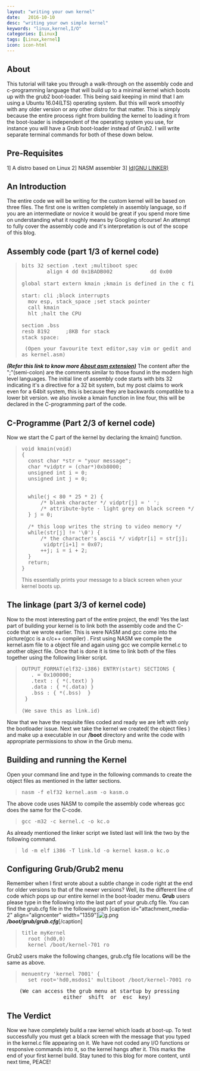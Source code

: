 ```yaml
---
layout: "writing your own kernel"
date:   2016-10-10
desc: "writing your own simple kernel"
keywords: "linux,kernel,I/O"
categories: [Linux]
tags: [Linux,kernel]
icon: icon-html
---
```


## **About**

This tutorial will take you through a walk-through on the assembly code and c-programming language that will build up to a minimal kernel which boots up with the grub2 boot-loader. This being said keeping in mind that I am using a Ubuntu 16.04(LTS) operating system. But this will work smoothly with any older version or any other distro for that matter. This is simply because the entire process right from building the kernel to loading it from the boot-loader is independent of the operating system you use, for instance you will have a Grub boot-loader instead of Grub2\. I will write separate terminal commands for both of these down below.

## **Pre-Requisites**

1] A distro based on Linux 2] NASM assembler 3] [Id(GNU LINKER)](https://linux.die.net/man/1/ld)

## An Introduction

The entire code we will be writing for the custom kernel will be based on three files. The first one is written completely in assembly language, so if you are an intermediate or novice it would be great if you spend more time on understanding what it roughly means by Googling ofcourse! An attempt to fully cover the assembly code and it's interpretation is out of the scope of this blog.

## Assembly code (part 1/3 of kernel code)

> <pre class="prettyprint lang-asm prettyprinted"><span class="pln">bits</span> <span class="lit">32</span> <span class="pln">section</span> <span class="pun">.</span><span class="pln">text</span> <span class="pun">;</span><span class="pln">multiboot spec
>         align</span> <span class="lit">4</span> <span class="pln">dd</span> <span class="lit">0x1BADB002</span>            <span class="pln">dd</span> <span class="lit">0x00</span>                  <span class="pln">dd</span> <span class="pun">-</span> <span class="pun">(</span><span class="lit">0x1BADB002</span> <span class="pun">+</span> <span class="lit">0x00</span><span class="pun">)</span>
>
> <span class="kwd">global</span> <span class="pln">start</span> <span class="kwd">extern</span> <span class="pln">kmain</span> <span class="pun">;</span><span class="pln">kmain</span> <span class="kwd">is</span> <span class="kwd">defined</span> <span class="kwd">in</span> <span class="pln">the c file
>
> start</span><span class="pun">:</span> <span class="pln">cli</span> <span class="pun">;</span><span class="pln">block interrupts
>   mov esp</span><span class="pun">,</span> <span class="pln">stack_space</span> <span class="pun">;</span><span class="kwd">set</span> <span class="pln">stack pointer
>   call kmain
>   hlt</span> <span class="pun">;</span><span class="pln">halt the CPU
>
> section</span> <span class="pun">.</span><span class="pln">bss
> resb</span> <span class="lit">8192</span>		<span class="pun">;</span><span class="lit">8KB</span> <span class="kwd">for</span> <span class="pln">stack
> stack_space</span><span class="pun">:</span></pre>
>
> <pre class="prettyprint lang-asm prettyprinted"> <span class="pun">(Open your favourite text editor,say vim or gedit and save this file
> as kernel.asm)</span> </pre>

**_(Refer this link to know more [About asm extension)](http://www.reviversoft.com/file-extensions/asm)_** The content after the ";"(semi-colon) are the comments similar to those found in the modern high level languages. The initial line of assembly code starts with bits 32 indicating it's a directive for a 32 bit system, but my post claims to work even for a 64bit system, this is because they are backwards compatible to a lower bit version. we also invoke a kmain function in line four, this will be declared in the C-programming part of the code.

## C-Programme (Part 2/3 of kernel code)

Now we start the C part of the kernel by declaring the kmain() function.

> <pre class="prettyprint lang-c prettyprinted"><span class="kwd">void</span> <span class="pln">kmain</span><span class="pun">(</span><span class="kwd">void</span><span class="pun">)</span>
> <span class="pun">{</span>
> 	<span class="kwd">const</span> <span class="kwd">char</span> <span class="pun">*</span><span class="pln">str</span> <span class="pun">=</span> <span class="str">"your message"</span><span class="pun">;</span>
> 	<span class="kwd">char</span> <span class="pun">*</span><span class="pln">vidptr</span> <span class="pun">=</span> <span class="pun">(</span><span class="kwd">char</span><span class="pun">*)</span><span class="lit">0xb8000</span><span class="pun">;</span> 	
> 	<span class="kwd">unsigned</span> <span class="typ">int</span> <span class="pln">i</span> <span class="pun">=</span> <span class="lit">0</span><span class="pun">;</span>
> 	<span class="kwd">unsigned</span> <span class="typ">int</span> <span class="pln">j</span> <span class="pun">=</span> <span class="lit">0</span><span class="pun">;</span>
>
> 	
> 	<span class="kwd">while</span><span class="pun">(</span><span class="pln">j</span> <span class="pun"><</span> <span class="lit">80</span> <span class="pun">*</span> <span class="lit">25</span> <span class="pun">*</span> <span class="lit">2</span><span class="pun">)</span> <span class="pun">{</span>
> 		<span class="com">/* blank character */</span> <span class="pln">vidptr</span><span class="pun">[</span><span class="pln">j</span><span class="pun">]</span> <span class="pun">=</span> <span class="str">' '</span><span class="pun">;</span>
> 		<span class="com">/* attribute-byte - light grey on black screen */</span> <span class="pln">vidptr</span><span class="pun">[</span><span class="pln">j</span><span class="pun">+</span><span class="lit">1</span><span class="pun">]</span> <span class="pun">=</span> <span class="lit">0x07</span><span class="pun">;</span> <span class="pln">j</span> <span class="pun">=</span> <span class="pln">j</span> <span class="pun">+</span> <span class="lit">2</span><span class="pun">;</span>
> 	<span class="pun">}</span> <span class="pln">j</span> <span class="pun">=</span> <span class="lit">0</span><span class="pun">;</span>
>
> 	<span class="com">/* this loop writes the string to video memory */</span>
> 	<span class="kwd">while</span><span class="pun">(</span><span class="pln">str</span><span class="pun">[</span><span class="pln">j</span><span class="pun">]</span> <span class="pun">!=</span> <span class="str">'\0'</span><span class="pun">)</span> <span class="pun">{</span>
> 		<span class="com">/* the character's ascii */</span> <span class="pln">vidptr</span><span class="pun">[</span><span class="pln">i</span><span class="pun">]</span> <span class="pun">=</span> <span class="pln">str</span><span class="pun">[</span><span class="pln">j</span><span class="pun">];</span>
> 		 <span class="pln">vidptr</span><span class="pun">[</span><span class="pln">i</span><span class="pun">+</span><span class="lit">1</span><span class="pun">]</span> <span class="pun">=</span> <span class="lit">0x07</span><span class="pun">;</span>
> 		<span class="pun">++</span><span class="pln">j</span><span class="pun">;</span> <span class="pln">i</span> <span class="pun">=</span> <span class="pln">i</span> <span class="pun">+</span> <span class="lit">2</span><span class="pun">;</span>
> 	<span class="pun">}</span>
> 	<span class="kwd">return</span><span class="pun">;</span>
> <span class="pun">}</span> </pre>
>
> This essentially prints your message to a black screen when your kernel boots up.

## The linkage (part 3/3 of kernel code)

Now to the most interesting part of the entire project, the end! Yes the last part of building your kernel is to link both the assembly code and the C-code that we wrote earlier. This is were NASM and gcc come into the picture(gcc is a c/c++ compiler) . First using NASM we compile the kernel.asm file to a object file and again using gcc we compile kernel.c to another object file. Once that is done it is time to link both of the files together using the following linker script.

> <pre class="prettyprint lang-ld prettyprinted"><span class="pln">OUTPUT_FORMAT</span><span class="pun">(</span><span class="pln">elf32</span><span class="pun">-</span><span class="pln">i386</span><span class="pun">)</span> <span class="pln">ENTRY</span><span class="pun">(</span><span class="pln">start</span><span class="pun">)</span> <span class="pln">SECTIONS</span> <span class="pun">{</span>
>    <span class="pun">.</span> <span class="pun">=</span> <span class="lit">0x100000</span><span class="pun">;</span>
>    <span class="pun">.</span><span class="pln">text</span> <span class="pun">:</span> <span class="pun">{</span> <span class="pun">*(.</span><span class="pln">text</span><span class="pun">)</span> <span class="pun">}</span>
>    <span class="pun">.</span><span class="pln">data</span> <span class="pun">:</span> <span class="pun">{</span> <span class="pun">*(.</span><span class="pln">data</span><span class="pun">)</span> <span class="pun">}</span>
>    <span class="pun">.</span><span class="pln">bss</span> <span class="pun">:</span> <span class="pun">{</span> <span class="pun">*(.</span><span class="pln">bss</span><span class="pun">)</span>  <span class="pun">}</span>
>  <span class="pun">}
>
> (We save this as link.id)</span></pre>

Now that we have the requisite files coded and ready we are left with only the bootloader issue. Next we take the kernel we created( the object files ) and make up a executable in our **/boot** directory and write the code with appropriate permissions to show in the Grub menu.

## Building and running the Kernel

Open your command line and type in the following commands to create the object files as mentioned in the latter sections.

> <pre class="prettyprint lang-sh prettyprinted"><span class="pln">nasm</span> <span class="pun">-</span><span class="pln">f elf32 kernel</span><span class="pun">.</span><span class="pln">asm</span> <span class="pun">-</span><span class="pln">o kasm</span><span class="pun">.</span><span class="pln">o</span> </pre>

The above code uses NASM to compile the assembly code whereas gcc does the same for the C-code.

> <pre class="prettyprint lang-sh prettyprinted"><span class="pln">gcc</span> <span class="pun">-</span><span class="pln">m32</span> <span class="pun">-</span><span class="pln">c kernel</span><span class="pun">.</span><span class="pln">c</span> <span class="pun">-</span><span class="pln">o kc</span><span class="pun">.</span><span class="pln">o</span></pre>

As already mentioned the linker script we listed last will link the two by the following command.

> <pre class="prettyprint lang-sh prettyprinted"><span class="pln">ld</span> <span class="pun">-</span><span class="pln">m elf_i386</span> <span class="pun">-</span><span class="pln">T link</span><span class="pun">.</span><span class="pln">ld</span> <span class="pun">-</span><span class="pln">o kernel kasm</span><span class="pun">.</span><span class="pln">o kc</span><span class="pun">.</span><span class="pln">o</span></pre>

## Configuring Grub/Grub2 menu

Remember when I first wrote about a subtle change in code right at the end for older versions to that of the newer versions? Well, its the different line of code which pops up our entire kernel in the boot-loader menu. **Grub** users please type in the following into the last part of your grub.cfg file. You can find the grub.cfg file in the following path [caption id="attachment_media-2" align="aligncenter" width="1359"]![g.png](https://rahulkrishnanlive.files.wordpress.com/2016/11/g.png) _**/boot/grub/grub.cfg**_[/caption]

> <pre>title myKernel
> 	root (hd0,0)
> 	kernel /boot/kernel-701 ro</pre>

Grub2 users make the following changes, grub.cfg file locations will be the same as above.

> <pre class="prettyprint prettyprinted"><span class="pln">menuentry</span> <span class="str">'kernel 7001'</span> <span class="pun">{</span>
> 	<span class="kwd">set</span> <span class="pln">root</span><span class="pun">=</span><span class="str">'hd0,msdos1'</span> <span class="pln">multiboot</span> <span class="pun">/</span><span class="pln">boot</span><span class="pun">/</span><span class="pln">kernel</span><span class="pun">-</span><span class="lit">7001</span> <span class="pln">ro</span> <span class="pun">}</span></pre>

<pre>    (We can access the grub menu at startup by pressing
                  either _shift_ or _esc_ key)</pre>

## The Verdict

Now we have completely build a raw kernel which loads at boot-up. To test successfully you must get a black screen with the message that you typed in the kernel.c file appearing on it. We have not coded any I/O functions or responsive commands into it, so the kernel hangs after it. This marks the end of your first kernel build. Stay tuned to this blog for more content, until next time, PEACE!
